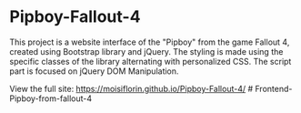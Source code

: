 # Pipboy-Fallout-4

This project is a website interface of the "Pipboy" from the game Fallout 4, created using Bootstrap library and jQuery.
The styling is made using the specific classes of the library alternating with personalized CSS.
The script part is focused on jQuery DOM Manipulation.

View the full site: https://moisiflorin.github.io/Pipboy-Fallout-4/
#   F r o n t e n d - P i p b o y - f r o m - f a l l o u t - 4  
 